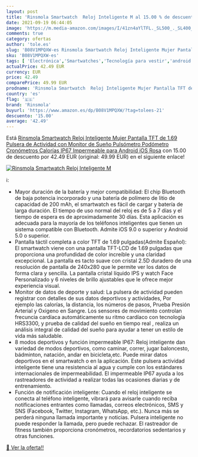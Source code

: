 ```yaml
---
layout: post
title: 'Rinsmola Smartwatch  Reloj Inteligente M al 15.00 % de descuento'
date: 2021-09-19 06:44:05
image: 'https://m.media-amazon.com/images/I/41zn4aYlTFL._SL500_._SL400_.jpg'
comments: true
category: ofertas
author: 'tole.es'
slug: 'B08V1MPQXW-es Rinsmola Smartwatch Reloj Inteligente Mujer Pantalla TFT...'
sku: 'B08V1MPQXW-es'
tags: [ 'Electrónica','Smartwatches','Tecnología para vestir','android','rinsmola', ]
actualPrice: 42.49 EUR
currency: EUR
price: 42.49
comparePrice: 49.99 EUR
prodname: 'Rinsmola Smartwatch  Reloj Inteligente Mujer Pantalla TFT de 1.69    Pulsera de Actividad con Monitor de Sueño  Pulsómetro  Podómetro  Cronómetros  Calorías  IP67 Impermeable para Android iOS  Rosa'
country: 'es'
flag: '🇪🇸'
brand: 'Rinsmola'
buyurl: 'https://www.amazon.es/dp/B08V1MPQXW/?tag=tolees-21'
descuento: '15.00'
average: '42.49'
---
```


Está [Rinsmola Smartwatch  Reloj Inteligente Mujer Pantalla TFT de 1.69    Pulsera de Actividad con Monitor de Sueño  Pulsómetro  Podómetro  Cronómetros  Calorías  IP67 Impermeable para Android iOS  Rosa](https://www.amazon.es/dp/B08V1MPQXW/?tag=tolees-21) con 15.00 de descuento por 42.49 EUR (original: 49.99 EUR) en el siguiente enlace!

[![Rinsmola Smartwatch  Reloj Inteligente M](https://m.media-amazon.com/images/I/41zn4aYlTFL._SL500_._SL400_.jpg)](https://www.amazon.es/dp/B08V1MPQXW/?tag=tolees-21)

ℹ️:

- Mayor duración de la batería y mejor compatibilidad: El chip Bluetooth de baja potencia incorporado y una batería de polímero de litio de capacidad de 200 mAh, el smartwatch es fácil de cargar y batería de larga duración. El tiempo de uso normal del reloj es de 5 a 7 días y el tiempo de espera es de aproximadamente 30 días. Esta aplicación es adecuada para la mayoría de los teléfonos inteligentes que tienen un sistema compatible con Bluetooth. Admite iOS 9.0 o superior y Android 5.0 o superior.
- Pantalla táctil completa a color TFT de 1.69 pulgadas(Admite Español): El smartwatch viene con una pantalla TFT-LCD de 1.69 pulgadas que proporciona una profundidad de color increíble y una claridad excepcional. La pantalla es tacto suave con cristal 2.5D duradero de una resolución de pantalla de 240x280 que le permite ver los datos de forma clara y sencilla. La pantalla cristal líquido IPS y watch Face Personalizado y 6 niveles de brillo ajustables que le ofrece mejor experiencia visual.
- Monitor de datos de deporte y salud: La pulsera de actividad pueden registrar con detalles de sus datos deportivos y actividades, Por ejemplo las calorías, la distancia, los números de pasos, Prueba Presión Arterial y Oxigeno en Sangre. Los sensores de movimiento controlan frecuncia cardíaca automáticamente su ritmo cardíaco con tecnología HRS3300, y prueba de calidad del sueño en tiempo real , realiza un análisis integral de calidad del sueño para ayudar a tener un estilo de vida más saludable.
- 8 modos deportivos y función impermeable IP67: Reloj inteligente dan variedad de modos deportivos, como caminar, correr, jugar baloncesto, bádminton, natación, andar en bicicleta,etc. Puede mirar datos deportivos en el smartwatch o en la aplicación. Este pulsera actividad inteligente tiene una resistencia al agua y cumple con los estándares internacionales de impermeabilidad. El impermeable IP67 ayuda a los rastreadores de actividad a realizar todas las ocasiones diarias y de entrenamiento.
- Función de notificación inteligente: Cuando el reloj inteligente se conecta al teléfono inteligente, vibrará para avisarle cuando reciba notificaciones entrantes como llamadas, correos electrónicos, SMS y SNS (Facebook, Twitter, Instagram, WhatsApp, etc.). Nunca más se perderá ninguna llamada importante y noticias. Pulsera inteligente no puede responder la llamada, pero puede rechazar. El rastreador de fitness también proporciona cronómetros, recordatorios sedentarios y otras funciones.

[🛒 Ver la oferta!!](https://www.amazon.es/dp/B08V1MPQXW/?tag=tolees-21)
